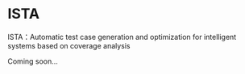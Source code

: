 # ISTA
ISTA：Automatic test case generation and optimization for intelligent systems based on coverage analysis


Coming soon...
